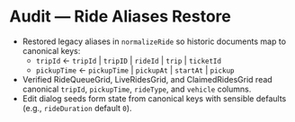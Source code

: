 # Audit — Ride Aliases Restore

- Restored legacy aliases in `normalizeRide` so historic documents map to canonical keys:
  - `tripId` ← `tripId` | `tripID` | `rideId` | `trip` | `ticketId`
  - `pickupTime` ← `pickupTime` | `pickupAt` | `startAt` | `pickup`
- Verified RideQueueGrid, LiveRidesGrid, and ClaimedRidesGrid read canonical `tripId`, `pickupTime`, `rideType`, and `vehicle` columns.
- Edit dialog seeds form state from canonical keys with sensible defaults (e.g., `rideDuration` default `0`).
